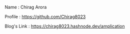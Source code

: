 Name : Chirag Arora

Profile : https://github.com/Chirag8023

Blog's Link : https://chirag8023.hashnode.dev/amplication
